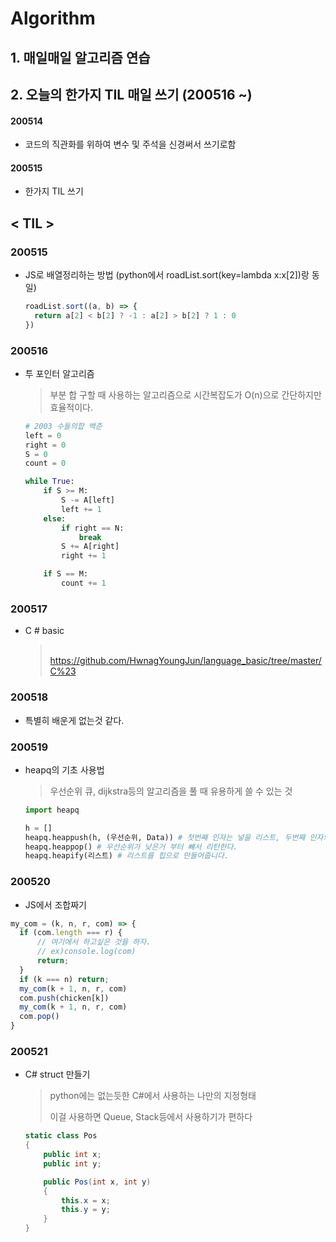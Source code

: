 # Algorithm
## 1. 매일매일 알고리즘 연습
## 2. 오늘의 한가지 TIL 매일 쓰기 (200516 ~)

#### 200514
- 코드의 직관화를 위하여 변수 및 주석을 신경써서 쓰기로함

#### 200515
- 한가지 TIL 쓰기

## 

## < TIL >
### 200515
  - JS로 배열정리하는 방법 (python에서 roadList.sort(key=lambda x:x[2])랑 동일)
    ```js 
    roadList.sort((a, b) => {
      return a[2] < b[2] ? -1 : a[2] > b[2] ? 1 : 0
    })
    ```

### 200516

- 투 포인터 알고리즘

  > 부분 합 구할 때 사용하는 알고리즘으로 시간복잡도가 O(n)으로 간단하지만 효율적이다.

  ```python
  # 2003 수들의합 백준
  left = 0
  right = 0
  S = 0
  count = 0
  
  while True:
      if S >= M:
          S -= A[left]
          left += 1
      else:
          if right == N:
              break
          S += A[right]
          right += 1
  
      if S == M:
          count += 1
  ```




### 200517

- C # basic

  > ​	https://github.com/HwnagYoungJun/language_basic/tree/master/C%23



### 200518

- 특별히 배운게 없는것 같다.



### 200519

- heapq의 기초 사용법

  > 우선순위 큐, dijkstra등의 알고리즘을 풀 때 유용하게 쓸 수 있는 것

  ```python
  import heapq
  
  h = []
  heapq.heappush(h, (우선순위, Data)) # 첫번째 인자는 넣을 리스트, 두번째 인자의 첫번째는 우선순위 두번째는 데이터이다
  heapq.heappop() # 우선순위가 낮은거 부터 뺴서 리턴한다.
  heapq.heapify(리스트) # 리스트를 힙으로 만들어줍니다.
  ```
  
### 200520
- JS에서 조합짜기
```js
my_com = (k, n, r, com) => {
  if (com.length === r) {
      // 여기에서 하고싶은 것을 하자.
      // ex)console.log(com)
      return;
  }
  if (k === n) return;
  my_com(k + 1, n, r, com)
  com.push(chicken[k])
  my_com(k + 1, n, r, com)
  com.pop()  
}
```



### 200521

- C# struct 만들기

  > python에는 없는듯한 C#에서 사용하는 나만의 지정형태
  >
  > 이걸 사용하면 Queue, Stack등에서 사용하기가 편하다 

  ```c#
  static class Pos
  {
      public int x;
      public int y;
  
      public Pos(int x, int y)
      {
          this.x = x;
          this.y = y;
      }
  }
  ```

  